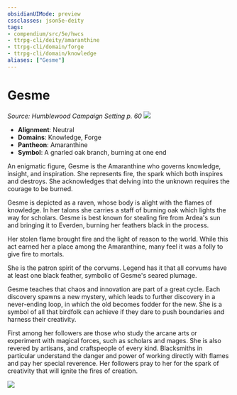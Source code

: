 ```yaml
---
obsidianUIMode: preview
cssclasses: json5e-deity
tags:
- compendium/src/5e/hwcs
- ttrpg-cli/deity/amaranthine
- ttrpg-cli/domain/forge
- ttrpg-cli/domain/knowledge
aliases: ["Gesme"]
---
```

# Gesme
*Source: Humblewood Campaign Setting p. 60* 
![](/3-Mechanics/CLI/deities/img/hwcs-gesme-symbol.webp#symbol)

- **Alignment**: Neutral
- **Domains**: Knowledge, Forge
- **Pantheon**: Amaranthine
- **Symbol**: A gnarled oak branch, burning at one end

An enigmatic figure, Gesme is the Amaranthine who governs knowledge, insight, and inspiration. She represents fire, the spark which both inspires and destroys. She acknowledges that delving into the unknown requires the courage to be burned.

Gesme is depicted as a raven, whose body is alight with the flames of knowledge. In her talons she carries a staff of burning oak which lights the way for scholars. Gesme is best known for stealing fire from Ardea's sun and bringing it to Everden, burning her feathers black in the process.

Her stolen flame brought fire and the light of reason to the world. While this act earned her a place among the Amaranthine, many feel it was a folly to give fire to mortals.

She is the patron spirit of the corvums. Legend has it that all corvums have at least one black feather, symbolic of Gesme's seared plumage.

Gesme teaches that chaos and innovation are part of a great cycle. Each discovery spawns a new mystery, which leads to further discovery in a never-ending loop, in which the old becomes fodder for the new. She is a symbol of all that birdfolk can achieve if they dare to push boundaries and harness their creativity.

First among her followers are those who study the arcane arts or experiment with magical forces, such as scholars and mages. She is also revered by artisans, and craftspeople of every kind. Blacksmiths in particular understand the danger and power of working directly with flames and pay her special reverence. Her followers pray to her for the spark of creativity that will ignite the fires of creation.

![](/3-Mechanics/CLI/deities/img/hwcs-gesme.webp#center)